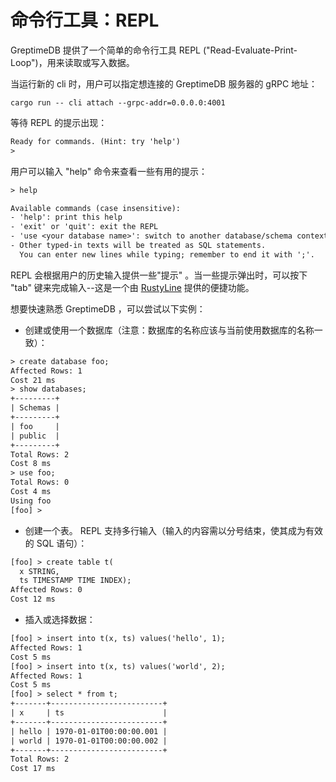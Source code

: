 # 命令行工具：REPL

GreptimeDB 提供了一个简单的命令行工具 REPL ("Read-Evaluate-Print-Loop")，用来读取或写入数据。

当运行新的 cli 时，用户可以指定想连接的 GreptimeDB 服务器的 gRPC 地址：

```shell
cargo run -- cli attach --grpc-addr=0.0.0.0:4001
```

等待 REPL 的提示出现：

```txt
Ready for commands. (Hint: try 'help')
>
```

用户可以输入 "help" 命令来查看一些有用的提示：

```txt
> help

Available commands (case insensitive):
- 'help': print this help
- 'exit' or 'quit': exit the REPL
- 'use <your database name>': switch to another database/schema context
- Other typed-in texts will be treated as SQL statements.
  You can enter new lines while typing; remember to end it with ';'.
```

REPL 会根据用户的历史输入提供一些"提示" 。当一些提示弹出时，可以按下 "tab" 键来完成输入--这是一个由 [RustyLine](https://crates.io/crates/rustyline) 提供的便捷功能。

想要快速熟悉 GreptimeDB ，可以尝试以下实例：

- 创建或使用一个数据库（注意：数据库的名称应该与当前使用数据库的名称一致）：

```txt
> create database foo;
Affected Rows: 1
Cost 21 ms
> show databases;
+---------+
| Schemas |
+---------+
| foo     |
| public  |
+---------+
Total Rows: 2
Cost 8 ms
> use foo;
Total Rows: 0
Cost 4 ms
Using foo
[foo] >
```

- 创建一个表。 REPL 支持多行输入（输入的内容需以分号结束，使其成为有效的 SQL 语句）：

```txt
[foo] > create table t(
  x STRING,
  ts TIMESTAMP TIME INDEX);
Affected Rows: 0
Cost 12 ms
```

- 插入或选择数据：

```txt
[foo] > insert into t(x, ts) values('hello', 1);
Affected Rows: 1
Cost 5 ms
[foo] > insert into t(x, ts) values('world', 2);
Affected Rows: 1
Cost 5 ms
[foo] > select * from t;
+-------+-------------------------+
| x     | ts                      |
+-------+-------------------------+
| hello | 1970-01-01T00:00:00.001 |
| world | 1970-01-01T00:00:00.002 |
+-------+-------------------------+
Total Rows: 2
Cost 17 ms
```
